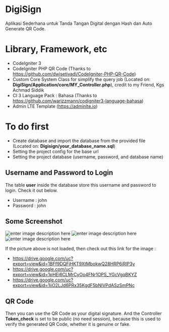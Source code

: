 # DigiSign
 Aplikasi Sederhana untuk Tanda Tangan Digital dengan Hash dan Auto Generate QR Code.
 
# Library, Framework, etc

 - CodeIgniter 3
 - CodeIgniter PHP QR Code (Thanks to https://github.com/dwisetiyadi/CodeIgniter-PHP-QR-Code)
 - Custom Core System Class for simplify the query job (Located on: **DigiSign/Application/core/MY_Controller.php**), credit to my Friend, Kgs Achmad Siddik
 - CI 3 Language Pack : Bahasa (Thanks to https://github.com/warizzmann/codigniter3-language-bahasa)
 - Admin LTE Template (https://adminlte.io)

# To do first

 - Create database and import the database from the provided file (Located on: **Digisign/your_database_name.sql**)
 - Setting the project config for the base url
 - Setting the project database (username, password, and database name)

## Username and Password to Login

The table **user** inside the database store this username and password to login. Check it out below.

 - Username : john
 - Password : john

## Some Screenshot

![enter image description here](https://drive.google.com/uc?export=view&id=1BFf9DQFjHKT9XtMbokwQ28HRP6iRlP3y)
![enter image description here](https://drive.google.com/uc?export=view&id=1pHEi6CLMrCyOo4FNr1OPS_YGcVgqBKYZ)
![enter image description here](https://drive.google.com/uc?export=view&id=1iiO2LJd6PRx35KgdF5bNlVPdASzSmPNc)

If the picture above is not loaded, then check out this link for the image :

 - https://drive.google.com/uc?export=view&id=1BFf9DQFjHKT9XtMbokwQ28HRP6iRlP3y
 - https://drive.google.com/uc?export=view&id=1pHEi6CLMrCyOo4FNr1OPS_YGcVgqBKYZ
 - https://drive.google.com/uc?export=view&id=1iiO2LJd6PRx35KgdF5bNlVPdASzSmPNc

## QR Code

Then you can use the QR Code as your digital signature. And the Controller **Token_check** is set to be public (no need session), because this is used to verify the generated QR Code, whether it is genuine or fake.
